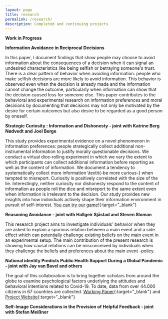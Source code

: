 ```yaml
---
layout: page
title: research
permalink: /research/
description: Completed and continuing projects
---
```

<strong>Work in Progress</strong>

**Information Avoidance in Reciprocal Decisions**

In this paper, I document findings that show people may choose to avoid information about the consequences of a decision when it can signal an undesired characteristics like being selfish or betraying someone's trust. There is a clear pattern of behavior when avoiding information: people who make selfish decisions are more likely to avoid information. This behavior is observed even when the decision is already made and the information cannot change the outcome, particularly when information can show that the decision caused loss for someone else. This paper contributes to the behavioral and experimental research on information preferences and moral decisions by documenting that decisions may not only be motivated by the desire for certain outcomes but also desire to be regarded as a good person by oneself. 

**Strategic Curiosity : Information and Dishonesty - joint with Katrine Berg Nødvedt and Joel Berge**

This study provides experimental evidence on a novel phenomenon in information preferences: people strategically collect additional non-instrumental information to justify morally questionable decisions. We conduct a virtual dice-rolling experiment in which we vary the extent to which participants can collect additional information before reporting as well as the content of information. We document a tendency to systematically collect more information \textit{-be more curious-} when tempted to misreport. Curiosity is positively correlated with the size of the lie. Interestingly, neither curiosity nor dishonesty respond to the content of information as people roll the dice and misreport to the same extent even when information is irrelevant to the decision. Our study provides new insights into how individuals actively shape their information environment in pursuit of self-interest. 
[You can try our game!](https://mmcur-fair.herokuapp.com/room/live_demo/){:target="\_blank"} 

**Reasoning Avoidance - joint with Hallgeir Sjåstad and Steven Sloman**

This research project aims to investigate individuals' behavior when they are asked to explain a spurious relation between a main event and a side effect which can potentially challenge existing beliefs on the main event in an experimental setup. The main contribution of the present research is showing how causal relations can be misconceived by individuals when they challenge the beliefs and preferences about the main event -policy.

**National identity Predicts Public Health Support During a Global Pandemic - joint with Jay van Bavel and others**

The goal of this collaboration is to bring together scholars from around the globe to examine psychological factors underlying the attitudes and behavioral intentions related to Covid-19. To date, data from over 44.000 citizens in 67 countries are collected. [Working Paper](https://psyarxiv.com/ydt95){:target="\_blank"}  and [Project Website](https://icsmp-covid19.netlify.app){:target="\_blank"} 


**Self-Image Considerations in the Provision of Helpful Feedback - joint with Stefan Meißner**
